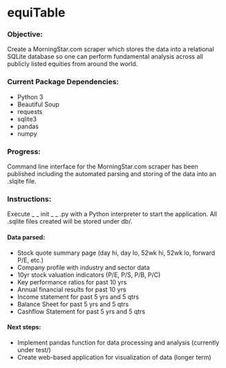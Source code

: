 # equiTable


### Objective:
Create a MorningStar.com scraper which stores the data into a relational SQLite database so one can perform fundamental analysis across all publicly listed equities from around the world.


### Current Package Dependencies:
- Python 3
- Beautiful Soup
- requests
- sqlite3
- pandas
- numpy


### Progress:
Command line interface for the MorningStar.com scraper has been published including the automated parsing and storing of the data into an .slqite file.


### Instructions:
Execute _ _ init _ _ .py with a Python interpreter to start the application. All .sqlite files created will be stored under db/.


#### Data parsed:
- Stock quote summary page (day hi, day lo, 52wk hi, 52wk lo, forward P/E, etc.)
- Company profile with industry and sector data
- 10yr stock valuation indicators (P/E, P/S, P/B, P/C)
- Key performance ratios for past 10 yrs
- Annual financial results for past 10 yrs
- Income statement for past 5 yrs and 5 qtrs
- Balance Sheet for past 5 yrs and 5 qtrs
- Cashflow Statement for past 5 yrs and 5 qtrs


#### Next steps:
- Implement pandas function for data processing and analysis (currently under test/)
- Create web-based application for visualization of data (longer term)

